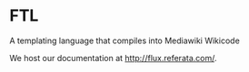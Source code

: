 FTL
===

A templating language that compiles into Mediawiki Wikicode

We host our documentation at http://flux.referata.com/.
